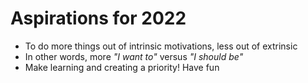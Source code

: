 # Aspirations for 2022

- To do more things out of intrinsic motivations, less out of extrinsic
- In other words, more *"I want to"* versus *"I should be"*
- Make learning and creating a priority! Have fun 